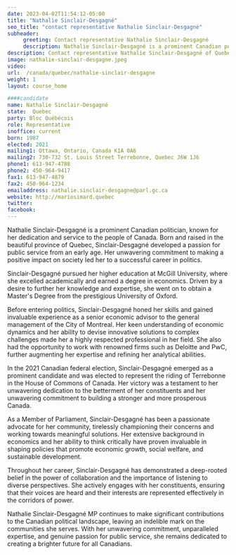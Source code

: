 ```yaml
---
date: 2023-04-02T11:54:12-05:00
title: "Nathalie Sinclair-Desgagné"
seo_title: "contact representative Nathalie Sinclair-Desgagné"
subheader:
     greeting: Contact representative Nathalie Sinclair-Desgagné
     description: Nathalie Sinclair-Desgagné is a prominent Canadian politician, known for her dedication and service to the people of Canada.
description: Contact representative Nathalie Sinclair-Desgagné of Quebec. Contact information for Nathalie Sinclair-Desgagné includes email address, phone number, and mailing address.
image: nathalie-sinclair-desgagne.jpeg
video:
url:  /canada/quebec/nathalie-sinclair-desgagne
weight: 1
layout: course_home

####candidate
name: Nathalie Sinclair-Desgagné
state:	Quebec
party: Bloc Québécois
role: Representative
inoffice: current
born: 1987
elected: 2021
mailing1: Ottawa, Ontario, Canada K1A 0A6
mailing2: 730-732 St. Louis Street Terrebonne, Quebec J6W 1J6
phone1: 613-947-4788
phone2: 450-964-9417
fax1: 613-947-4879
fax2: 450-964-1234
emailaddress: nathalie.sinclair-desgagne@parl.gc.ca
website: http://mariosimard.quebec
twitter:
facebook:
---
```


Nathalie Sinclair-Desgagné is a prominent Canadian politician, known for her dedication and service to the people of Canada. Born and raised in the beautiful province of Quebec, Sinclair-Desgagné developed a passion for public service from an early age. Her unwavering commitment to making a positive impact on society led her to a successful career in politics.

Sinclair-Desgagné pursued her higher education at McGill University, where she excelled academically and earned a degree in economics. Driven by a desire to further her knowledge and expertise, she went on to obtain a Master's Degree from the prestigious University of Oxford.

Before entering politics, Sinclair-Desgagné honed her skills and gained invaluable experience as a senior economic advisor to the general management of the City of Montreal. Her keen understanding of economic dynamics and her ability to devise innovative solutions to complex challenges made her a highly respected professional in her field. She also had the opportunity to work with renowned firms such as Deloitte and PwC, further augmenting her expertise and refining her analytical abilities.

In the 2021 Canadian federal election, Sinclair-Desgagné emerged as a prominent candidate and was elected to represent the riding of Terrebonne in the House of Commons of Canada. Her victory was a testament to her unwavering dedication to the betterment of her constituents and her unwavering commitment to building a stronger and more prosperous Canada.

As a Member of Parliament, Sinclair-Desgagné has been a passionate advocate for her community, tirelessly championing their concerns and working towards meaningful solutions. Her extensive background in economics and her ability to think critically have proven invaluable in shaping policies that promote economic growth, social welfare, and sustainable development.

Throughout her career, Sinclair-Desgagné has demonstrated a deep-rooted belief in the power of collaboration and the importance of listening to diverse perspectives. She actively engages with her constituents, ensuring that their voices are heard and their interests are represented effectively in the corridors of power.

Nathalie Sinclair-Desgagné MP continues to make significant contributions to the Canadian political landscape, leaving an indelible mark on the communities she serves. With her unwavering commitment, unparalleled expertise, and genuine passion for public service, she remains dedicated to creating a brighter future for all Canadians.
